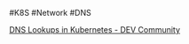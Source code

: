 #K8S #Network #DNS 

[DNS Lookups in Kubernetes - DEV Community](https://dev.to/mrkaran/dns-lookups-in-kubernetes-5cm1)

